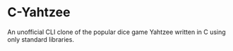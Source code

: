# C-Yahtzee
An unofficial CLI clone of the popular dice game Yahtzee written in C using only standard libraries.
